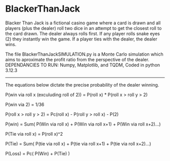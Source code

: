 # BlackerThanJack
Blacker Than Jack is a fictional casino game where a card is drawn and all players (plus the dealer) roll two dice in an attempt to get the closest roll to the card drawn. 
The dealer always rolls first. If any player rolls snake eyes (2) they instantly win the game. If a player ties with the dealer, the dealer wins.

The file BlackerThanJackSIMULATION.py is a Monte Carlo simulation which aims to aproximate the profit ratio from the perspective of the dealer.
DEPENDANCIES TO RUN: Numpy, Matplotlib, and TQDM,
Coded in python 3.12.3

____________________________________________________________________________________________________________________________________________________________________________

The equations below dictate the precise probability of the dealer winning.

P(win via roll x (exculuding roll of 2)) = P(roll x) * P(roll x > roll y > 2)

P(win via 2) = 1/36

P(roll x > roll y > 2) = Pc(roll x) - P(roll y > roll x) - P(2)

P(win) = Sum( P(Win via roll x) + P(Win via roll x+1) + P(Win via roll x+2)...)

P(Tie via roll x) = P(roll x)^2

P(Tie) = Sum( P(tie via roll x) + P(tie via roll x+1) + P(tie via roll x+2)...)

P(Loss) = Pc( P(Win) + P(Tie) )
